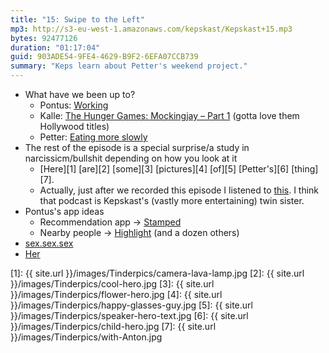 ```yaml
---
title: "15: Swipe to the Left"
mp3: http://s3-eu-west-1.amazonaws.com/kepskast/Kepskast+15.mp3
bytes: 92477126
duration: "01:17:04"
guid: 903ADE54-9FE4-4629-B9F2-6EFA07CCB739
summary: "Keps learn about Petter's weekend project."
---
```


* What have we been up to?
    * Pontus: [Working](http://hackertyper.net)
    * Kalle: [The Hunger Games: Mockingjay – Part 1](http://www.imdb.com/title/tt1951265/) (gotta love them Hollywood titles)
    * Petter: [Eating more slowly](https://www.youtube.com/watch?v=2Syd_BUbl5A)
* The rest of the episode is a special surprise/a study in narcissicm/bullshit depending on how you look at it
    * [Here][1] [are][2] [some][3] [pictures][4] [of][5] [Petter's][6] [thing][7].
    * Actually, just after we recorded this episode I listened to [this](http://mollyrocket.com/jacs/jacs_0002_0039.html). I think that podcast is Kepskast's (vastly more entertaining) twin sister.
* Pontus's app ideas
    * Recommendation app → [Stamped](http://mashable.com/2011/11/25/stamped-iphone-recommendation-app/)
    * Nearby people → [Highlight](http://highlig.ht) (and a dozen others)
* [sex.sex.sex](http://sex.sex.sex)
* [Her](http://dictionary.reference.com/browse/her)

[1]: {{ site.url }}/images/Tinderpics/camera-lava-lamp.jpg
[2]: {{ site.url }}/images/Tinderpics/cool-hero.jpg
[3]: {{ site.url }}/images/Tinderpics/flower-hero.jpg
[4]: {{ site.url }}/images/Tinderpics/happy-glasses-guy.jpg
[5]: {{ site.url }}/images/Tinderpics/speaker-hero-text.jpg
[6]: {{ site.url }}/images/Tinderpics/child-hero.jpg
[7]: {{ site.url }}/images/Tinderpics/with-Anton.jpg